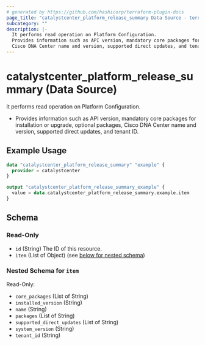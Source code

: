 ```yaml
---
# generated by https://github.com/hashicorp/terraform-plugin-docs
page_title: "catalystcenter_platform_release_summary Data Source - terraform-provider-catalystcenter"
subcategory: ""
description: |-
  It performs read operation on Platform Configuration.
  Provides information such as API version, mandatory core packages for installation or upgrade, optional packages,
  Cisco DNA Center name and version, supported direct updates, and tenant ID.
---
```


# catalystcenter_platform_release_summary (Data Source)

It performs read operation on Platform Configuration.

- Provides information such as API version, mandatory core packages for installation or upgrade, optional packages,
Cisco DNA Center name and version, supported direct updates, and tenant ID.

## Example Usage

```terraform
data "catalystcenter_platform_release_summary" "example" {
  provider = catalystcenter
}

output "catalystcenter_platform_release_summary_example" {
  value = data.catalystcenter_platform_release_summary.example.item
}
```

<!-- schema generated by tfplugindocs -->
## Schema

### Read-Only

- `id` (String) The ID of this resource.
- `item` (List of Object) (see [below for nested schema](#nestedatt--item))

<a id="nestedatt--item"></a>
### Nested Schema for `item`

Read-Only:

- `core_packages` (List of String)
- `installed_version` (String)
- `name` (String)
- `packages` (List of String)
- `supported_direct_updates` (List of String)
- `system_version` (String)
- `tenant_id` (String)
